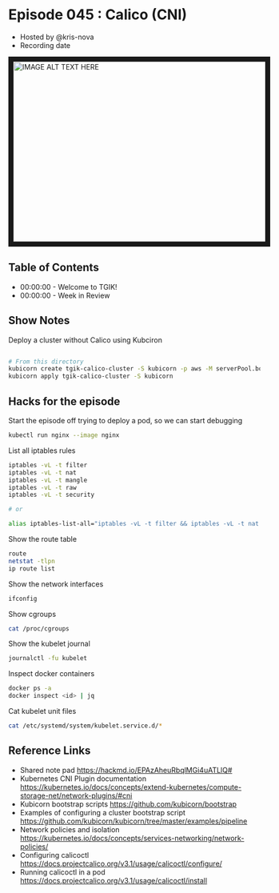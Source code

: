 # Episode 045 : Calico (CNI)

- Hosted by @kris-nova
- Recording date

<!--- Thumbnailed embed of the video, n8Xo_ghCIOSY is the video id from the youtube url
Note the 0.jpg for the thumbnail --->

<a href="http://www.youtube.com/watch?feature=player_embedded&v=VKtudjLc1oc
" target="_blank"><img src="http://img.youtube.com/vi/VKtudjLc1oc/0.jpg" 
alt="IMAGE ALT TEXT HERE" width="640" height="360" border="10" /></a>

## Table of Contents

- 00:00:00 - Welcome to TGIK!
- 00:00:00 - Week in Review

## Show Notes

Deploy a cluster without Calico using Kubciron

```bash

# From this directory
kubicorn create tgik-calico-cluster -S kubicorn -p aws -M serverPool.bootstrapScripts[0]=kubicorn/amazon_k8s_ubuntu_16.04_master.sh
kubicorn apply tgik-calico-cluster -S kubicorn

```

## Hacks for the episode

Start the episode off trying to deploy a pod, so we can start debugging

```bash
kubectl run nginx --image nginx
```

List all iptables rules

```bash
iptables -vL -t filter
iptables -vL -t nat
iptables -vL -t mangle
iptables -vL -t raw
iptables -vL -t security

# or

alias iptables-list-all="iptables -vL -t filter && iptables -vL -t nat && iptables -vL -t mangle && iptables -vL -t raw && iptables -vL -t security"
```

Show the route table

```bash
route
netstat -tlpn
ip route list
```

Show the network interfaces

```bash
ifconfig
```

Show cgroups

```bash
cat /proc/cgroups
```

Show the kubelet journal

```bash
journalctl -fu kubelet
```

Inspect docker containers

```bash
docker ps -a
docker inspect <id> | jq
```

Cat kubelet unit files

```bash
cat /etc/systemd/system/kubelet.service.d/*
```


## Reference Links

 - Shared note pad https://hackmd.io/EPAzAheuRbqlMGi4uATLlQ#
 - Kubernetes CNI Plugin documentation https://kubernetes.io/docs/concepts/extend-kubernetes/compute-storage-net/network-plugins/#cni
 - Kubicorn bootstrap scripts https://github.com/kubicorn/bootstrap
 - Examples of configuring a cluster bootstrap script https://github.com/kubicorn/kubicorn/tree/master/examples/pipeline
 - Network policies and isolation https://kubernetes.io/docs/concepts/services-networking/network-policies/
 - Configuring calicoctl https://docs.projectcalico.org/v3.1/usage/calicoctl/configure/
 - Running calicoctl in a pod https://docs.projectcalico.org/v3.1/usage/calicoctl/install
